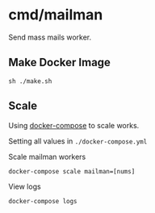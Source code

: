 cmd/mailman
============

Send mass mails worker.

Make Docker Image
------------------

    sh ./make.sh

Scale
------

Using [docker-compose](https://docs.docker.com/compose/) to scale works.

Setting all values in `./docker-compose.yml`

Scale mailman workers

    docker-compose scale mailman=[nums]

View logs

    docker-compose logs
